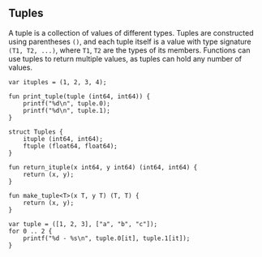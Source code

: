 ## Tuples

A tuple is a collection of values of different types. Tuples are constructed using parentheses `()`, and each tuple itself is a value with type signature `(T1, T2, ...)`, where `T1`, `T2` are the types of its members. Functions can use tuples to return multiple values, as tuples can hold any number of values.

```
var ituples = (1, 2, 3, 4);
```

```
fun print_tuple(tuple (int64, int64)) {
    printf("%d\n", tuple.0);
    printf("%d\n", tuple.1);
}
```

```
struct Tuples {
    ituple (int64, int64);
    ftuple (float64, float64);
}
```

```
fun return_ituple(x int64, y int64) (int64, int64) {
    return (x, y);
}
```

```
fun make_tuple<T>(x T, y T) (T, T) {
    return (x, y);
}
```

```
var tuple = ([1, 2, 3], ["a", "b", "c"]);
for 0 .. 2 {
    printf("%d - %s\n", tuple.0[it], tuple.1[it]);
}
```
